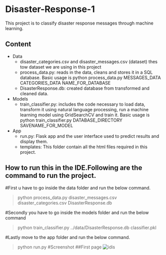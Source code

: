 # Disaster-Response-1
This project is to classify disaster response messages through machine learning. 
## Content
- Data
  - disaster_categories.csv and disaster_messages.csv (dataset) thes tow dataset we are using in this project
  - process_data.py: reads in the data, cleans and stores it in a SQL database. Basic usage is python process_data.py MESSAGES_DATA CATEGORIES_DATA NAME_FOR_DATABASE
  - DisasterResponse.db: created database from transformed and cleaned data.
- Models
  - train_classifier.py: includes the code necessary to load data, transform it using natural language processing, run a machine learning model using GridSearchCV and train it. Basic usage is python train_classifier.py DATABASE_DIRECTORY SAVENAME_FOR_MODEL  
- App
  - run.py: Flask app and the user interface used to predict results and display them.
  - templates: This folder contain all the html files required in this project.

## How to run this in the IDE.Following are the command to run the project.
#First u have to go inside the data folder and run the below command.

> python process_data.py disaster_messages.csv disaster_categories.csv DisasterResponse.db

#Secondly you have to go inside the models folder and run the below command

> python train_classifier.py ../data/DisasterResponse.db classifier.pkl

#Lastly move to the app folder and run the below command.

> python run.py
#Screenshot
##First page
![idis](https://user-images.githubusercontent.com/31299019/81468932-0634cb80-9200-11ea-9500-e66cde26d76d.png)

